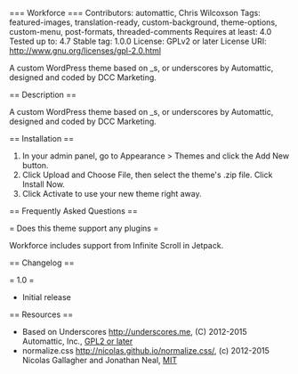 === Workforce ===
Contributors: automattic, Chris Wilcoxson
Tags: featured-images, translation-ready, custom-background, theme-options, custom-menu, post-formats, threaded-comments
Requires at least: 4.0
Tested up to: 4.7
Stable tag: 1.0.0
License: GPLv2 or later
License URI: http://www.gnu.org/licenses/gpl-2.0.html

A custom WordPress theme based on _s, or underscores by Automattic, designed and coded by DCC Marketing.

== Description ==

A custom WordPress theme based on _s, or underscores by Automattic, designed and coded by DCC Marketing.

== Installation ==

1. In your admin panel, go to Appearance > Themes and click the Add New button.
2. Click Upload and Choose File, then select the theme's .zip file. Click Install Now.
3. Click Activate to use your new theme right away.

== Frequently Asked Questions ==

= Does this theme support any plugins =

Workforce includes support from Infinite Scroll in Jetpack.

== Changelog ==

= 1.0 =
* Initial release

== Resources ==
* Based on Underscores http://underscores.me, (C) 2012-2015 Automattic, Inc., [GPL2 or later](https://www.gnu.org/licenses/gpl-2.0.html)
* normalize.css http://nicolas.github.io/normalize.css/, (c) 2012-2015 Nicolas Gallagher and Jonathan Neal, [MIT](http://opensource.org/licenses/MIT)